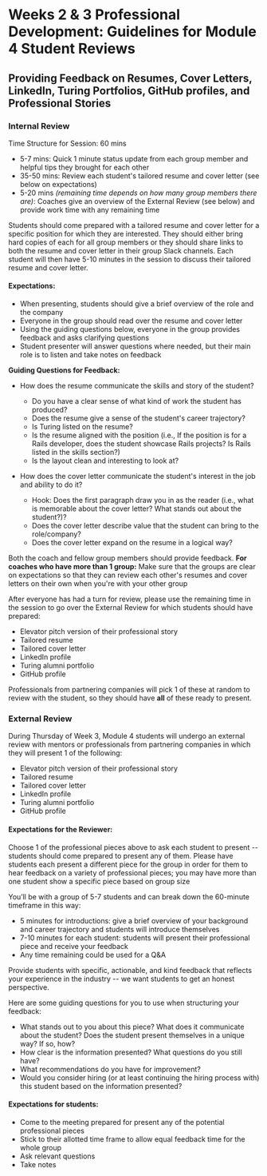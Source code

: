# Weeks 2 & 3 Professional Development: Guidelines for Module 4 Student Reviews
## Providing Feedback on Resumes, Cover Letters, LinkedIn, Turing Portfolios, GitHub profiles, and Professional Stories

### Internal Review
Time Structure for Session: 60 mins
* 5-7 mins: Quick 1 minute status update from each group member and helpful tips they brought for each other
* 35-50 mins: Review each student's tailored resume and cover letter (see below on expectations)
* 5-20 mins *(remaining time depends on how many group members there are)*: Coaches give an overview of the External Review (see below) and provide work time with any remaining time

Students should come prepared with a tailored resume and cover letter for a specific position for which they are interested. They should either bring hard copies of each for all group members or they should share links to both the resume and cover letter in their group Slack channels. Each student will then have 5-10 minutes in the session to discuss their tailored resume and cover letter. 

#### Expectations:
* When presenting, students should give a brief overview of the role and the company
* Everyone in the group should read over the resume and cover letter
* Using the guiding questions below, everyone in the group provides feedback and asks clarifying questions
* Student presenter will answer questions where needed, but their main role is to listen and take notes on feedback

**Guiding Questions for Feedback:**
* How does the resume communicate the skills and story of the student? 
    * Do you have a clear sense of what kind of work the student has produced? 
    * Does the resume give a sense of the student's career trajectory? 
    * Is Turing listed on the resume?
    * Is the resume aligned with the position (i.e., If the position is for a Rails developer, does the student showcase Rails projects? Is Rails listed in the skills section?)
    * Is the layout clean and interesting to look at?
    
* How does the cover letter communicate the student's interest in the job and ability to do it? 
    * Hook: Does the first paragraph draw you in as the reader (i.e., what is memorable about the cover letter? What stands out about the student?)? 
    * Does the cover letter describe value that the student can bring to the role/company?
    * Does the cover letter expand on the resume in a logical way? 

Both the coach and fellow group members should provide feedback. **For coaches who have more than 1 group:** Make sure that the groups are clear on expectations so that they can review each other's resumes and cover letters on their own when you're with your other group

After everyone has had a turn for review, please use the remaining time in the session to go over the External Review for which students should have prepared:

* Elevator pitch version of their professional story
* Tailored resume
* Tailored cover letter
* LinkedIn profile
* Turing alumni portfolio
* GitHub profile 

Professionals from partnering companies will pick 1 of these at random to review with the student, so they should have **all** of these ready to present. 

### External Review
During Thursday of Week 3, Module 4 students will undergo an external review with mentors or professionals from partnering companies in which they will present 1 of the following:
* Elevator pitch version of their professional story
* Tailored resume
* Tailored cover letter
* LinkedIn profile
* Turing alumni portfolio
* GitHub profile 

#### Expectations for the Reviewer:
Choose 1 of the professional pieces above to ask each student to present -- students should come prepared to present any of them. Please have students each present a different piece for the group in order for them to hear feedback on a variety of professional pieces; you may have more than one student show a specific piece based on group size

You’ll be with a group of 5-7 students and can break down the 60-minute timeframe in this way:
* 5 minutes for introductions: give a brief overview of your background and career trajectory and students will introduce themselves
* 7-10 minutes for each student: students will present their professional piece and receive your feedback
* Any time remaining could be used for a Q&A

Provide students with specific, actionable, and kind feedback that reflects your experience in the industry -- we want students to get an honest perspective. 

Here are some guiding questions for you to use when structuring your feedback:
* What stands out to you about this piece? What does it communicate about the student? Does the student present themselves in a unique way? If so, how?
* How clear is the information presented? What questions do you still have?
* What recommendations do you have for improvement?
* Would you consider hiring (or at least continuing the hiring process with) this student based on the information presented?

#### Expectations for students: 
* Come to the meeting prepared for present any of the potential professional pieces
* Stick to their allotted time frame to allow equal feedback time for the whole group
* Ask relevant questions
* Take notes
